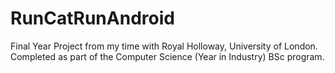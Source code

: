 # RunCatRunAndroid
Final Year Project from my time with Royal Holloway, University of London. Completed as part of the Computer Science (Year in Industry) BSc program.
